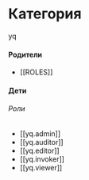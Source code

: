 # Категория

yq


#### Родители

- [[ROLES]]


#### Дети

###### Роли
- [[yq.admin]]
- [[yq.auditor]]
- [[yq.editor]]
- [[yq.invoker]]
- [[yq.viewer]]
